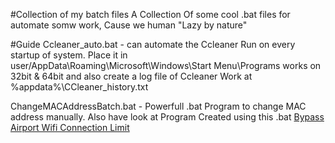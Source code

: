 #Collection of my batch files
  A Collection Of some cool .bat files for automate somw work, Cause we human "Lazy by nature"

#Guide
  Ccleaner_auto.bat - can automate the Ccleaner Run on every startup of system. Place it in user/AppData\Roaming\Microsoft\Windows\Start Menu\Programs
                      works on 32bit & 64bit and also create a log file of Ccleaner Work at %appdata%\CCleaner_history.txt
  
  ChangeMACAddressBatch.bat - Powerfull .bat Program to change MAC address manually. Also have look at Program Created using this .bat [Bypass Airport Wifi Connection Limit](https://github.com/roothaxor/bypass_airport)
